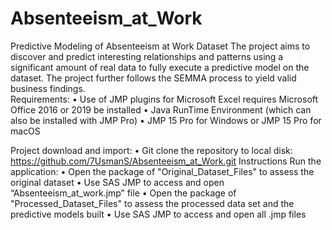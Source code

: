 # Absenteeism_at_Work
Predictive Modeling of Absenteeism at Work Dataset
The project aims to discover and predict interesting relationships and patterns using a significant amount of real data to fully execute a predictive model on the dataset.  The project further follows the SEMMA process to yield valid business findings.  
Requirements:
•	Use of JMP plugins for Microsoft Excel requires Microsoft Office 2016 or 2019 be installed
•	Java RunTime Environment (which can also be installed with JMP Pro)
•	JMP 15 Pro for Windows or JMP 15 Pro for macOS 

Project download and import:
•	Git clone the repository to local disk: https://github.com/7UsmanS/Absenteeism_at_Work.git
Instructions
Run the application:
•	Open the package of "Original_Dataset_Files" to assess the original dataset 
•	Use SAS JMP to access and open “Absenteeism_at_work.jmp” file
•	Open the package of "Processed_Dataset_Files" to assess the processed data set and the predictive models built
•	Use SAS JMP to access and open all .jmp files
